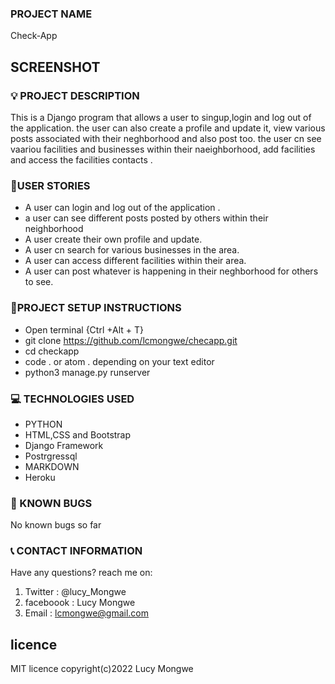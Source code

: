 ### PROJECT NAME

Check-App


## SCREENSHOT

<!-- ![MYPORTFOLIO](./awapp/static/images/screen.png) -->

### :bulb: PROJECT DESCRIPTION

This is a  Django program that allows a user to singup,login and log out of the application. the user can also create a profile and update it, view various posts associated with their neghborhood and also post too. the user cn see vaariou facilities and businesses within their naeighborhood, add facilities and access the facilities contacts .

### :pushpin:USER STORIES
- A user can login and log out of the application .
- a user can see different posts posted by others within their neighborhood
- A user create their own profile and update.
- A user cn search for various businesses in the area.
- A user can access different facilities within their area.
- A user can post whatever is happening in their neghborhood for others to see. 

### :pushpin:PROJECT SETUP INSTRUCTIONS

- Open terminal {Ctrl +Alt + T}
- git clone https://github.com/lcmongwe/checapp.git
- cd checkapp
- code . or atom . depending on your text editor
- python3 manage.py runserver

### :computer: TECHNOLOGIES USED

- PYTHON
- HTML,CSS and Bootstrap
- Django Framework
- Postrgressql
- MARKDOWN
- Heroku

### :pushpin: KNOWN BUGS
No known bugs so far


### :telephone_receiver: CONTACT INFORMATION

Have any questions? reach me on:

1. Twitter : @lucy_Mongwe
2. faceboook : Lucy Mongwe
3. Email : lcmongwe@gmail.com

## licence
MIT licence
copyright(c)2022 Lucy Mongwe